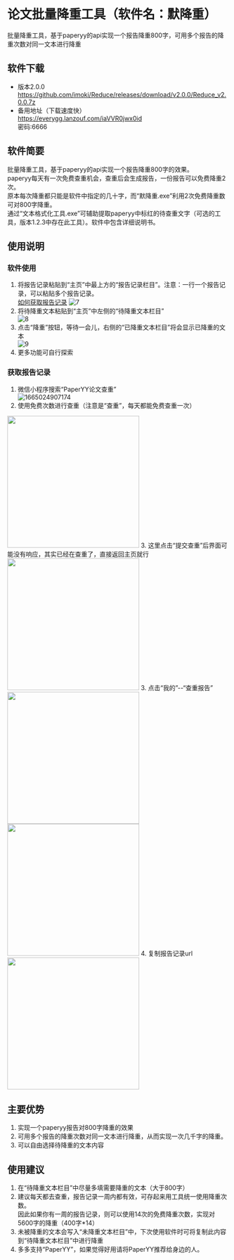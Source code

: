 # 论文批量降重工具（软件名：默降重）
批量降重工具，基于paperyy的api实现一个报告降重800字，可用多个报告的降重次数对同一文本进行降重  

## 软件下载  
* 版本2.0.0  
https://github.com/imoki/Reduce/releases/download/v2.0.0/Reduce_v2.0.0.7z  
* 备用地址（下载速度快）  
https://everygg.lanzouf.com/iaVVR0jwx0id  
密码:6666  

## 软件简要
  批量降重工具，基于paperyy的api实现一个报告降重800字的效果。  
paperyy每天有一次免费查重机会，查重后会生成报告，一份报告可以免费降重2次。  
原本每次降重都只能是软件中指定的几十字，而“默降重.exe”利用2次免费降重数可对800字降重。  
通过“文本格式化工具.exe”可辅助提取paperyy中标红的待查重文字（可选的工具，版本1.2.3中存在此工具）。软件中包含详细说明书。

## 使用说明
### 软件使用
1. 将报告记录粘贴到“主页”中最上方的“报告记录栏目”。注意：一行一个报告记录，可以粘贴多个报告记录。  
<a href="#foo">如何获取报告记录</a>
![7](https://user-images.githubusercontent.com/78804251/210209147-42ee8538-e57f-4be4-8b67-6f12f2f67023.png)  
2. 将待降重文本粘贴到“主页”中左侧的“待降重文本栏目”  
![8](https://user-images.githubusercontent.com/78804251/210209162-54f52be5-1d7d-4895-8234-1fe70cb891dc.png)  
3. 点击“降重”按钮，等待一会儿，右侧的“已降重文本栏目”将会显示已降重的文本  
![9](https://user-images.githubusercontent.com/78804251/210209169-404f35a1-5017-4069-a757-67a3a8877f4c.png)
4. 更多功能可自行探索

### 获取报告记录
<font id="foo"></font>
1. 微信小程序搜索“PaperYY论文查重”  
![1665024907174](https://user-images.githubusercontent.com/78804251/194203963-ad2cdd3b-f075-4540-aa2b-0093d970546d.jpg)  
2. 使用免费次数进行查重（注意是“查重”，每天都能免费查重一次）
<img src="https://user-images.githubusercontent.com/78804251/194204147-29f642e7-930f-44d7-9337-acfd02893510.png" width="300px" style="align: center;">  
3. 这里点击“提交查重”后界面可能没有响应，其实已经在查重了，直接返回主页就行
<img src="https://user-images.githubusercontent.com/78804251/194207719-56092bba-cc77-471d-8841-96ae44221982.png" width="300px" style="align: center;"> 
3. 点击“我的”--“查重报告”  
<img src="https://user-images.githubusercontent.com/78804251/194204250-8423af01-139c-4d7b-9138-8cf5de486580.png" width="300px" style="align: center;"> 
<img src="https://user-images.githubusercontent.com/78804251/194207922-a49bc103-ddeb-4d92-a33a-bb32777c06ae.png" width="300px" style="align: center;"> 
4. 复制报告记录url  
<img src="https://user-images.githubusercontent.com/78804251/194209685-59b65053-2813-43bd-9ed7-7e98be76019f.png" width="300px" style="align: center;"> 

## 主要优势
1. 实现一个paperyy报告对800字降重的效果  
2. 可用多个报告的降重次数对同一文本进行降重，从而实现一次几千字的降重。  
3. 可以自由选择待降重的文本内容  

## 使用建议
1. 在“待降重文本栏目”中尽量多填需要降重的文本（大于800字）  
2. 建议每天都去查重，报告记录一周内都有效，可存起来用工具统一使用降重次数。  
  因此如果你有一周的报告记录，则可以使用14次的免费降重次数，实现对5600字的降重（400字*14）  
3. 未被降重的文本会写入“未降重文本栏目”中，下次使用软件时可将复制此内容到“待降重文本栏目”中进行降重  
4. 多多支持“PaperYY”，如果觉得好用请将PaperYY推荐给身边的人。 
